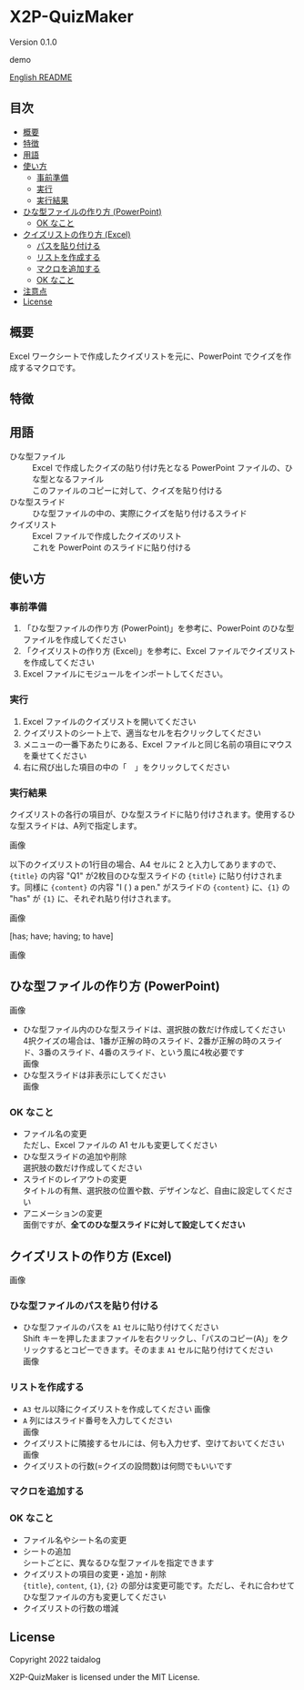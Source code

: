 # X2P-QuizMaker

Version 0.1.0

demo

[English README](README.md)


## 目次

- [概要](#%e6%a6%82%e8%a6%81)
- [特徴](#%e7%89%b9%e5%be%b4)
- [用語](#%e7%94%a8%e8%aa%9e)
- [使い方](#%e4%bd%bf%e3%81%84%e6%96%b9)
    - [事前準備](#%e4%ba%8b%e5%89%8d%e6%ba%96%e5%82%99)
    - [実行](#%e5%ae%9f%e8%a1%8c)
    - [実行結果](#%e5%ae%9f%e8%a1%8c%e7%b5%90%e6%9e%9c)
- [ひな型ファイルの作り方 (PowerPoint)](#%e3%81%b2%e3%81%aa%e5%9e%8b%e3%83%95%e3%82%a1%e3%82%a4%e3%83%ab%e3%81%ae%e4%bd%9c%e3%82%8a%e6%96%b9-powerpoint)
    - [OK なこと](#ok-%e3%81%aa%e3%81%93%e3%81%a8)
- [クイズリストの作り方 (Excel)](#%e3%82%af%e3%82%a4%e3%82%ba%e3%83%aa%e3%82%b9%e3%83%88%e3%81%ae%e4%bd%9c%e3%82%8a%e6%96%b9-excel)
    - [パスを貼り付ける](#%e3%83%91%e3%82%b9%e3%82%92%e8%b2%bc%e3%82%8a%e4%bb%98%e3%81%91%e3%82%8b)
    - [リストを作成する](#%e3%83%aa%e3%82%b9%e3%83%88%e3%82%92%e4%bd%9c%e6%88%90%e3%81%99%e3%82%8b)
    - [マクロを追加する](#%e3%83%9e%e3%82%af%e3%83%ad%e3%82%92%e8%bf%bd%e5%8a%a0%e3%81%99%e3%82%8b)
    - [OK なこと](#ok-%e3%81%aa%e3%81%93%e3%81%a8)
- [注意点](#%e6%b3%a8%e6%84%8f%e7%82%b9)
- [License](#license)


## 概要

Excel ワークシートで作成したクイズリストを元に、PowerPoint でクイズを作成するマクロです。


## 特徴


## 用語

<dl>
  <dt>ひな型ファイル</dt>
  <dd>Excel で作成したクイズの貼り付け先となる PowerPoint ファイルの、ひな型となるファイル</dd>
  <dd>このファイルのコピーに対して、クイズを貼り付ける</dd>
  <dt>ひな型スライド</dt>
  <dd>ひな型ファイルの中の、実際にクイズを貼り付けるスライド</dd>
  <dt>クイズリスト</dt>
  <dd>Excel ファイルで作成したクイズのリスト</dd>
  <dd>これを PowerPoint のスライドに貼り付ける</dd>
</dl>


## 使い方


### 事前準備

1. 「ひな型ファイルの作り方 (PowerPoint)」を参考に、PowerPoint のひな型ファイルを作成してください
1. 「クイズリストの作り方 (Excel)」を参考に、Excel ファイルでクイズリストを作成してください
1. Excel ファイルにモジュールをインポートしてください。


### 実行

1. Excel ファイルのクイズリストを開いてください
1. クイズリストのシート上で、適当なセルを右クリックしてください
1. メニューの一番下あたりにある、Excel ファイルと同じ名前の項目にマウスを乗せてください
1. 右に飛び出した項目の中の「　」をクリックしてください


### 実行結果

クイズリストの各行の項目が、ひな型スライドに貼り付けされます。使用するひな型スライドは、A列で指定します。

画像

以下のクイズリストの1行目の場合、A4 セルに 2 と入力してありますので、`{title}` の内容 "Q1" が2枚目のひな型スライドの `{title}` に貼り付けされます。同様に `{content}` の内容 "I (    ) a pen." がスライドの `{content}` に、`{1}` の "has" が `{1}` に、それぞれ貼り付けされます。

画像

[has; have; having; to have]

画像


## ひな型ファイルの作り方 (PowerPoint)

画像

- ひな型ファイル内のひな型スライドは、選択肢の数だけ作成してください  
    4択クイズの場合は、1番が正解の時のスライド、2番が正解の時のスライド、3番のスライド、4番のスライド、という風に4枚必要です  
    画像
- ひな型スライドは非表示にしてください  
    画像


### OK なこと

- ファイル名の変更  
    ただし、Excel ファイルの A1 セルも変更してください
- ひな型スライドの追加や削除  
    選択肢の数だけ作成してください
- スライドのレイアウトの変更  
    タイトルの有無、選択肢の位置や数、デザインなど、自由に設定してください
- アニメーションの変更  
    面倒ですが、**全てのひな型スライドに対して設定してください**


## クイズリストの作り方 (Excel)

画像


### ひな型ファイルのパスを貼り付ける

- ひな型ファイルのパスを `A1` セルに貼り付けてください  
    Shift キーを押したままファイルを右クリックし、「パスのコピー(A)」をクリックするとコピーできます。そのまま `A1` セルに貼り付けてください  
    画像


### リストを作成する

- `A3` セル以降にクイズリストを作成してください
    画像
- `A` 列にはスライド番号を入力してください  
    画像
- クイズリストに隣接するセルには、何も入力せず、空けておいてください  
    画像
- クイズリストの行数(=クイズの設問数)は何問でもいいです


### マクロを追加する



### OK なこと

- ファイル名やシート名の変更
- シートの追加  
    シートごとに、異なるひな型ファイルを指定できます
- クイズリストの項目の変更・追加・削除  
    `{title}`, `content`, `{1}`, `{2}` の部分は変更可能です。ただし、それに合わせてひな型ファイルの方も変更してください
- クイズリストの行数の増減


## License

Copyright 2022 taidalog

X2P-QuizMaker is licensed under the MIT License.
